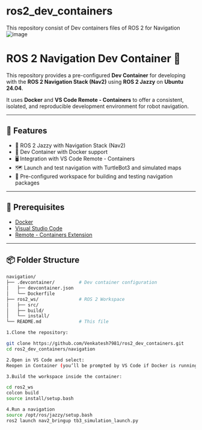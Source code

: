 # ros2_dev_containers
This repository consist of Dev containers files of ROS 2 for  Navigation
![image](https://github.com/user-attachments/assets/89f92b5d-fc77-4d96-8df8-0c6fd122dd3c)
# ROS 2 Navigation Dev Container 🧭

This repository provides a pre-configured **Dev Container** for developing with the **ROS 2 Navigation Stack (Nav2)** using **ROS 2 Jazzy** on **Ubuntu 24.04**.

It uses **Docker** and **VS Code Remote - Containers** to offer a consistent, isolated, and reproducible development environment for robot navigation.

---

## 🚀 Features

- 🧠 ROS 2 Jazzy with Navigation Stack (Nav2)
- 🐳 Dev Container with Docker support
- 🖥️ Integration with VS Code Remote - Containers
- 🗺️ Launch and test navigation with TurtleBot3 and simulated maps
- 🔄 Pre-configured workspace for building and testing navigation packages

---

## 🧰 Prerequisites

- [Docker](https://www.docker.com/)
- [Visual Studio Code](https://code.visualstudio.com/)
- [Remote - Containers Extension](https://marketplace.visualstudio.com/items?itemName=ms-vscode-remote.remote-containers)

---

## 📦 Folder Structure

```bash
navigation/
├── .devcontainer/         # Dev container configuration
│   ├── devcontainer.json
│   └── Dockerfile
├── ros2_ws/               # ROS 2 Workspace
│   ├── src/
│   ├── build/
│   └── install/
└── README.md              # This file

1.Clone the repository:

git clone https://github.com/Venkatesh7981/ros2_dev_containers.git
cd ros2_dev_containers/navigation

2.Open in VS Code and select:
Reopen in Container (you’ll be prompted by VS Code if Docker is running)

3.Build the workspace inside the container:

cd ros2_ws
colcon build
source install/setup.bash

4.Run a navigation
source /opt/ros/jazzy/setup.bash
ros2 launch nav2_bringup tb3_simulation_launch.py

